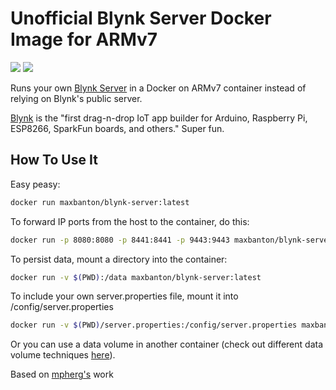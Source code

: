 # Unofficial Blynk Server Docker Image for ARMv7

[![](https://images.microbadger.com/badges/image/maxbanton/blynk-server.svg)](http://microbadger.com/images/maxbanton/blynk-server) 
[![](https://images.microbadger.com/badges/version/maxbanton/blynk-server.svg)](http://microbadger.com/images/maxbanton/blynk-server)

Runs your own [Blynk Server](https://github.com/blynkkk/blynk-server) in a Docker on ARMv7 container instead of relying on Blynk's public server.

[Blynk](http://www.blynk.cc) is the "first drag-n-drop IoT app builder for Arduino, Raspberry Pi, ESP8266, SparkFun boards, and others." Super fun.

## How To Use It

Easy peasy:

```sh
docker run maxbanton/blynk-server:latest
```

To forward IP ports from the host to the container, do this:

```sh
docker run -p 8080:8080 -p 8441:8441 -p 9443:9443 maxbanton/blynk-server:latest
```

To persist data, mount a directory into the container:

```sh
docker run -v $(PWD):/data maxbanton/blynk-server:latest
```

To include your own server.properties file, mount it into /config/server.properties

```sh
docker run -v $(PWD)/server.properties:/config/server.properties maxbanton/blynk-server:latest
```

Or you can use a data volume in another container (check out different data volume techniques [here](https://docs.docker.com/engine/tutorials/dockervolumes/)).

Based on [mpherg's](https://github.com/mpherg/blynk-server) work
